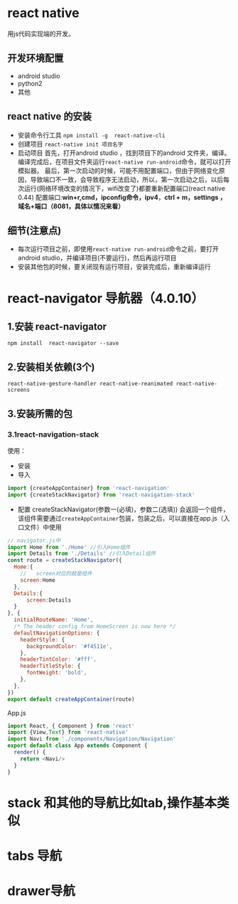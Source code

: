 # react native
用js代码实现端的开发。
## 开发环境配置
- android studio
- python2 
- 其他
## react native 的安装
- 安装命令行工具
```npm install -g  react-native-cli```
- 创建项目
```react-native init 项目名字```
- 启动项目
首先，打开android studio ，找到项目下的android 文件夹，编译。
编译完成后，在项目文件夹运行```react-native run-android```命令，就可以打开模拟器。
最后，第一次启动的时候，可能不用配置端口，但由于网络变化原因，导致端口不一致，会导致程序无法启动，所以，第一次启动之后，以后每次运行(网络环境改变的情况下，wifi改变了)都要重新配置端口(react native 0.44)
配置端口:**win+r,cmd，ipconfig命令，ipv4**，**ctrl + m，settings ，域名+端口（8081，具体以情况来看）**
## 细节(注意点)
- 每次运行项目之前，即使用```react-native run-android```命令之前，要打开android studio，并编译项目(不要运行)，然后再运行项目
- 安装其他包的时候，要关闭现有运行项目，安装完成后，重新编译运行

# react-navigator 导航器（4.0.10）
## 1.安装 react-navigator
```npm install  react-navigator --save```
## 2.安装相关依赖(3个)
```react-native-gesture-handler react-native-reanimated react-native-screens```
## 3.安装所需的包
### 3.1react-navigation-stack
使用：
- 安装
- 导入
```js
import {createAppContainer} from 'react-navigation'
import {createStackNavigator} from 'react-navigation-stack'
```
- 配置
createStackNavigator(参数一(必填)，参数二(选填)) 会返回一个组件，该组件需要通过```createAppContainer```包装，包装之后，可以直接在app.js（入口文件）中使用
```js
// navigator.js中
import Home from './Home' //引入Home组件
import Details from './Details' //引入Detail组件
const route = createStackNavigator({
  Home:{
    //   screen对应的就是组件
    screen:Home
  },
  Details:{
      screen:Details
  }
}, {
  initialRouteName: 'Home',
  /* The header config from HomeScreen is now here */
  defaultNavigationOptions: {
    headerStyle: {
      backgroundColor: '#f4511e',
    },
    headerTintColor: '#fff',
    headerTitleStyle: {
      fontWeight: 'bold',
    },
  },
})
export default createAppContainer(route)
```
App.js
```js
import React, { Component } from 'react'
import {View,Text} from 'react-native'
import Navi from './components/Navigation/Navigation'
export default class App extends Component {
  render() {
    return <Navi/>
  }
}
```
# stack 和其他的导航比如tab,操作基本类似
# tabs 导航
# drawer导航